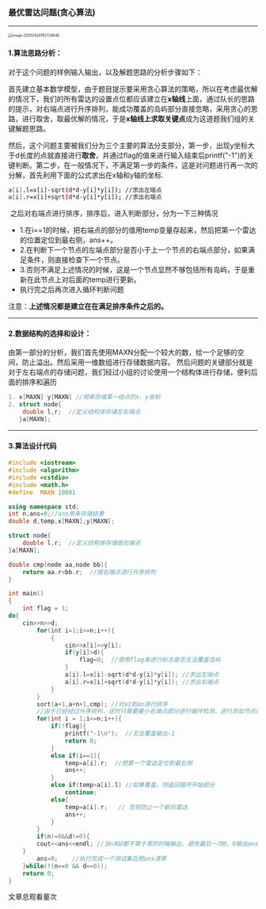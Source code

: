 ### 最优雷达问题(贪心算法)

---

<img src="https://iocion.github.io/image-bed/image/雷达题.png" alt="image-20250428182724646" style="zoom:50%;" />

#### 1.算法思路分析：

对于这个问题的样例输入输出，以及解题思路的分析步骤如下：

​	首先建立基本数学模型，由于题目提示要采用贪心算法的策略，所以在考虑最优解的情况下，我们的所有雷达的设置点位都应该建立在**x轴线**上面，通过队长的思路的提示，对右端点进行升序排列，能成功覆盖的岛屿部分直接忽略，采用贪心的思路，进行取舍，取最优解的情况，于是**x轴线上求取关键点**成为这道题我们组的关键解题思路。

​	然后，这个问题主要被我们分为三个主要的算法分支部分，第一步，出现y坐标大于d长度的点就直接进行**取舍**，并通过flag的值来进行输入结束后printf("-1")的关键判断。第二步，在一般情况下，不满足第一步的条件，这是对问题进行再一次的分解，首先利用下面的公式求出在x轴和y轴的坐标.

```bash
a[i].l=x[i]-sqrt(d*d-y[i]*y[i]); //求出左端点
a[i].r=x[i]+sqrt(d*d-y[i]*y[i]); //求出右端点
```

​	之后对右端点进行排序，排序后，进入判断部分，分为一下三种情况

- 1.在i==1的时候，把右端点的部分的值用temp变量存起来，然后把第一个雷达的位置定位到最右侧，ans++。
- 2.在判断下一个节点的左端点部分是否小于上一个节点的右端点部分，如果满足条件，则直接检查下一个节点。
- 3.否则不满足上述情况的时候，这是一个节点显然不够包括所有岛屿，于是重新在此节点上对后面的temp进行更新。
- 执行完之后再次进入循环判断问题

注意：**上述情况都是建立在在满足排序条件之后的。**

---

#### 2.数据结构的选择和设计：

​	由第一部分的分析，我们首先使用MAXN分配一个较大的数，给一个足够的空间，防止溢出。然后采用一维数组进行存储数据内容。
然后问题的关键部分就是对于左右端点的存储问题，我们经过小组的讨论使用一个结构体进行存储，便利后面的排序和遍历

```cpp
1. x[MAXN] y[MAXN] //用来存储某一结点的x，y坐标
2. struct node{
    double l,r;  //定义结构体存储左右端点
   }a[MAXN];
```

---

#### 3.算法设计代码

```cpp
#include <iostream>
#include <algorithm>
#include <cstdio>
#include <math.h>
#define  MAXN 10001

using namespace std;
int n,ans=0;//ans用来存储结果
double d,temp,x[MAXN],y[MAXN];

struct node{
    double l,r;  //定义结构体存储做右端点
}a[MAXN];

double cmp(node aa,node bb){
    return aa.r<bb.r;  //按右端点进行升序排列
}   

int main()
{
    int flag = 1;
do{
    cin>>n>>d;
        for(int i=1;i<=n;i++){
            {
                cin>>x[i]>>y[i];
                if(y[i]>d){
                    flag=0;  //使用flag来进行标志是否无法覆盖岛屿
                }
                a[i].l=x[i]-sqrt(d*d-y[i]*y[i]); //求出左端点
                a[i].r=x[i]+sqrt(d*d-y[i]*y[i]); //求出右端点
            }
        }
        sort(a+1,a+n+1,cmp); //对a1到an进行排序
        //由于已经经过升序排列，这时只需要最小右端点部分进行循环检测，进行添加节点即可
        for(int i = 1;i<=n;i++){
            if(!flag){ 
                printf("-1\n");  //无法覆盖输出-1
                return 0;
            }
            else if(i==1){
                temp=a[i].r;  //把第一个雷达定位到最右侧
                ans++;
            }
            else if(temp>a[i].l) //如果覆盖，则返回循环开始部分
                continue;
            else{
                temp=a[i].r;   // 否则防止一个新的雷达
                ans++;
            }
        }
        if(n!=0&&d!=0){
        cout<<ans<<endl; //当n和d都不等于零的时候输出，避免最后一次0，0输出ans
    }
        ans=0;    //执行完成一个测试集后把ans清零
    }while(!(n==0 && d==0));
    return 0;
}

```

<span id="busuanzi_container_page_pv">文章总观看量<span id="busuanzi_value_page_pv"></span>次</span>
